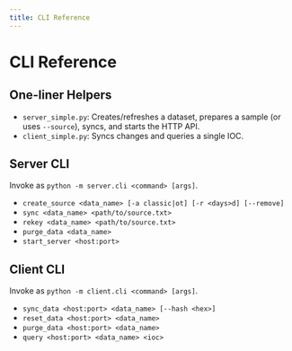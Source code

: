 ```yaml
---
title: CLI Reference
---
```


# CLI Reference

## One-liner Helpers

- `server_simple.py`: Creates/refreshes a dataset, prepares a sample (or uses `--source`), syncs, and starts the HTTP API.
- `client_simple.py`: Syncs changes and queries a single IOC.

## Server CLI

Invoke as `python -m server.cli <command> [args]`.

- `create_source <data_name> [-a classic|ot] [-r <days>d] [--remove]`
- `sync <data_name> <path/to/source.txt>`
- `rekey <data_name> <path/to/source.txt>`
- `purge_data <data_name>`
- `start_server <host:port>`

## Client CLI

Invoke as `python -m client.cli <command> [args]`.

- `sync_data <host:port> <data_name> [--hash <hex>]`
- `reset_data <host:port> <data_name>`
- `purge_data <host:port> <data_name>`
- `query <host:port> <data_name> <ioc>`

